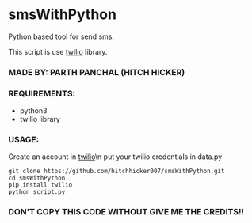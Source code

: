 # smsWithPython
Python based tool for send sms.

This script is use [twilio](https://github.com/twilio/twilio-python) library.


### MADE BY: PARTH PANCHAL (HITCH HICKER)

### REQUIREMENTS:
- python3
- twilio library



### USAGE:
Create an account in [twilio](https://www.twilio.com/)\n
put your twilio credentials in data.py
```
git clone https://github.com/hitchhicker007/smsWithPython.git
cd smsWithPython
pip install twilio
python script.py
```
### DON'T COPY THIS CODE WITHOUT GIVE ME THE CREDITS!!
